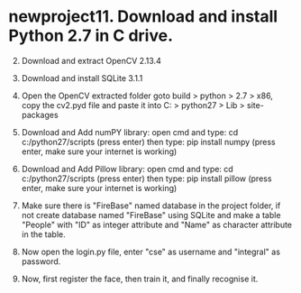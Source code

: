 # newproject11. Download and install Python 2.7 in C drive.

2. Download and extract OpenCV 2.13.4

3. Download and install SQLite 3.1.1

4. Open the OpenCV extracted folder goto build > python > 2.7 > x86, copy the cv2.pyd file
	and paste it into C: > python27 > Lib > site-packages

5. Download and Add numPY library:
	open cmd and type: cd c:/python27/scripts (press enter)
		then type: pip install numpy (press enter, make sure your internet is working)

6. Download and Add Pillow library:
		open cmd and type: cd c:/python27/scripts (press enter)
		then type: pip install pillow (press enter, make sure your internet is working)

7. Make sure there is "FireBase" named database in the project folder, if not create database named "FireBase" using SQLite
	and make a table "People" with "ID" as integer attribute and "Name" as character attribute in the table.

8. Now open the login.py file, enter "cse" as username and "integral" as password.

9. Now, first register the face, then train it, and finally recognise it.
